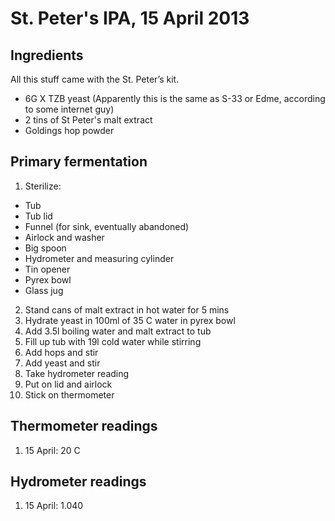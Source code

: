 # St. Peter's IPA, 15 April 2013

## Ingredients

All this stuff came with the St. Peter’s kit.

* 6G X TZB yeast (Apparently this is the same as S-33 or Edme, according to some internet guy)
* 2 tins of St Peter's malt extract
* Goldings hop powder

## Primary fermentation

1. Sterilize:
  * Tub
  * Tub lid
  * Funnel (for sink, eventually abandoned)
  * Airlock and washer
  * Big spoon
  * Hydrometer and measuring cylinder
  * Tin opener
  * Pyrex bowl
  * Glass jug
2. Stand cans of malt extract in hot water for 5 mins
3. Hydrate yeast in 100ml of 35 C water in pyrex bowl
4. Add 3.5l boiling water and malt extract to tub
5. Fill up tub with 19l cold water while stirring
6. Add hops and stir
7. Add yeast and stir
8. Take hydrometer reading
9. Put on lid and airlock
10. Stick on thermometer

## Thermometer readings

1. 15 April: 20 C

## Hydrometer readings

1. 15 April: 1.040


